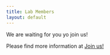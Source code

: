 ```yaml
---
title: Lab Members
layout: default
---
```


We are waiting for you yo join us!

Please find more information at [Join us!](/kendyteng.github.io/join_us/)
